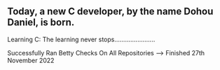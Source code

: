 ## Today, a new C developer, by the name Dohou Daniel, is born.
Learning C: The learning never stops.......................



Successfully Ran Betty Checks On All Repositories --> Finished 27th November 2022
